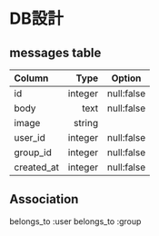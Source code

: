 
# DB設計

## messages table

| Column     | Type        | Option             |
|:-----------|------------:|:------------:      |
| id         | integer     | null:false         |
| body       | text        | null:false         |
| image      | string      |                    |
| user_id    | integer     | null:false         |
| group_id   | integer     | null:false         |
| created_at | integer     | null:false         |

## Association
belongs_to :user
belongs_to :group

